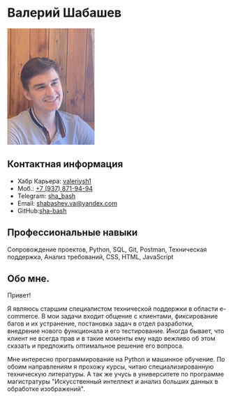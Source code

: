 # Валерий Шабашев 
![Мое фото](img/photo1.jpg)

## Контактная информация

- Хабр Карьера: [valeriysh1](https://career.habr.com/valeriysh1)
- Моб.: [+7 (937) 871-94-94](+79378719494)
- Telegram: [sha_bash](https://t.me/sha_bash)
- Email: [shabashev.va@yandex.com](shabashev.va@yandex.com)
- GitHub:[sha-bash](https://github.com/sha-bash)

## Профессиональные навыки

Сопровождение проектов, Python, SQL, Git, Postman, Техническая поддержка, Анализ требований, CSS, HTML, JavaScript

## Обо мне.

Привет!

Я являюсь старшим специалистом технической поддержки в области e-commerce. В мои задачи входит общение с клиентами, фиксирование багов и их устранение, постановка задач в отдел разработки, внедрение нового функционала и его тестирование. Иногда бывает, что клиент не всегда прав и в такие моменты ему надо вежливо об этом сказать и предложить оптимальное решение его вопроса.

Мне интересно программирование на Python и машинное обучение. По обоим направлениям я прохожу курсы, читаю специализированную техническую литературы. А так же учусь в университете по программе магистратуры "Искусственный интеллект и анализ больших данных в обработке изображений".
